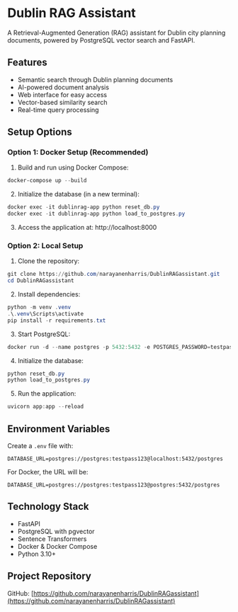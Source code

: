 # Dublin RAG Assistant

A Retrieval-Augmented Generation (RAG) assistant for Dublin city planning documents, powered by PostgreSQL vector search and FastAPI.

## Features

-  Semantic search through Dublin planning documents
-  AI-powered document analysis
-  Web interface for easy access
-  Vector-based similarity search
-  Real-time query processing

## Setup Options

### Option 1: Docker Setup (Recommended)

1. Build and run using Docker Compose:
```powershell
docker-compose up --build
```

2. Initialize the database (in a new terminal):
```powershell
docker exec -it dublinrag-app python reset_db.py
docker exec -it dublinrag-app python load_to_postgres.py
```

3. Access the application at: http://localhost:8000

### Option 2: Local Setup

1. Clone the repository:
```powershell
git clone https://github.com/narayanenharris/DublinRAGassistant.git
cd DublinRAGassistant
```

2. Install dependencies:
```powershell
python -m venv .venv
.\.venv\Scripts\activate
pip install -r requirements.txt
```

3. Start PostgreSQL:
```powershell
docker run -d --name postgres -p 5432:5432 -e POSTGRES_PASSWORD=testpass123 -e POSTGRES_DB=postgres ankane/pgvector
```

4. Initialize the database:
```powershell
python reset_db.py
python load_to_postgres.py
```

5. Run the application:
```powershell
uvicorn app:app --reload
```

## Environment Variables

Create a `.env` file with:
```
DATABASE_URL=postgres://postgres:testpass123@localhost:5432/postgres
```

For Docker, the URL will be:
```
DATABASE_URL=postgres://postgres:testpass123@postgres:5432/postgres
```

## Technology Stack

- FastAPI
- PostgreSQL with pgvector
- Sentence Transformers
- Docker & Docker Compose
- Python 3.10+

## Project Repository

GitHub: [https://github.com/narayanenharris/DublinRAGassistant](https://github.com/narayanenharris/DublinRAGassistant)